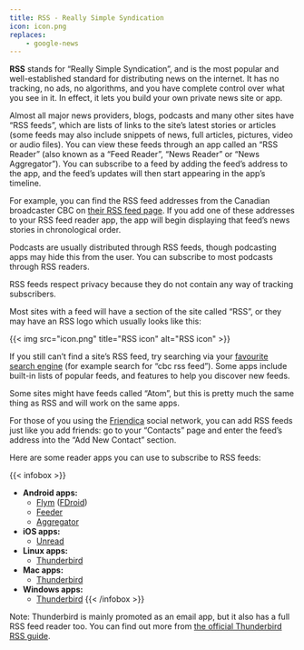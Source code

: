 ```yaml
---
title: RSS - Really Simple Syndication
icon: icon.png
replaces: 
    - google-news
---
```

**RSS** stands for “Really Simple Syndication”, and is the most popular and well-established standard for distributing news on the internet. It has no tracking, no ads, no algorithms, and you have complete control over what you see in it. In effect, it lets you build your own private news site or app.

Almost all major news providers, blogs, podcasts and many other sites have “RSS feeds”, which are lists of links to the site’s latest stories or articles (some feeds may also include snippets of news, full articles, pictures, video or audio files). You can view these feeds through an app called an “RSS Reader” (also known as a “Feed Reader”, “News Reader” or “News Aggregator”). You can subscribe to a feed by adding the feed’s address to the app, and the feed’s updates will then start appearing in the app’s timeline.

For example, you can find the RSS feed addresses from the Canadian broadcaster CBC on [their RSS feed page][rss-example]. If you add one of these addresses to your RSS feed reader app, the app will begin displaying that feed’s news stories in chronological order.

Podcasts are usually distributed through RSS feeds, though podcasting apps may hide this from the user. You can subscribe to most podcasts through RSS readers.

RSS feeds respect privacy because they do not contain any way of tracking subscribers.

Most sites with a feed will have a section of the site called “RSS”, or they may have an RSS logo which usually looks like this:

{{< img src="icon.png" title="RSS icon" alt="RSS icon" >}}

If you still can’t find a site’s RSS feed, try searching via your [favourite search engine][search-engine] (for example search for “cbc rss feed”). Some apps include built-in lists of popular feeds, and features to help you discover new feeds.

Some sites might have feeds called “Atom”, but this is pretty much the same thing as RSS and will work on the same apps.

For those of you using the [Friendica][friendica] social network, you can add RSS feeds just like you add friends: go to your “Contacts” page and enter the feed’s address into the “Add New Contact” section.

Here are some reader apps you can use to subscribe to RSS feeds:

{{< infobox >}}
- **Android apps:**
    - [Flym](https://play.google.com/store/apps/details?id=net.frju.flym) ([FDroid](https://f-droid.org/en/packages/net.frju.flym/))
    - [Feeder](https://f-droid.org/en/packages/com.nononsenseapps.feeder/)
    - [Aggregator](https://play.google.com/store/apps/details?id=com.tughi.aggregator)
- **iOS apps:**
    - [Unread](https://apps.apple.com/app/unread-rss-reader/id1252376153)
- **Linux apps:**
    - [Thunderbird](https://www.thunderbird.net/)
- **Mac apps:**
    - [Thunderbird](https://www.thunderbird.net/)
- **Windows apps:**
    - [Thunderbird](https://www.thunderbird.net/)
{{< /infobox >}}

Note: Thunderbird is mainly promoted as an email app, but it also has a full RSS feed reader too. You can find out more from [the official Thunderbird RSS guide][thunderbird-guide].

[rss-example]: https://www.cbc.ca/rss/
[search-engine]: /replace/google-search
[thunderbird-guide]: https://support.mozilla.org/en-US/kb/how-subscribe-news-feeds-and-blogs
[friendica]: /use/friendica
